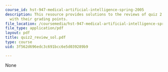 ```yaml
---
course_id: hst-947-medical-artificial-intelligence-spring-2005
description: This resource provides solutions to the reviews of quiz 2 questions along
  with their grading points.
file_location: /coursemedia/hst-947-medical-artificial-intelligence-spring-2005/3f562d696edc3c691bcc6e5d039289b9_quiz2_review_sol.pdf
file_type: application/pdf
layout: pdf
title: quiz2_review_sol.pdf
type: course
uid: 3f562d696edc3c691bcc6e5d039289b9

---
```

None